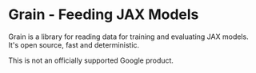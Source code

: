 # Grain - Feeding JAX Models

Grain is a library for reading data for training and evaluating JAX models. It's
open source, fast and deterministic.

This is not an officially supported Google product.


